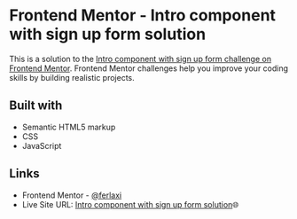 # Frontend Mentor - Intro component with sign up form solution

This is a solution to the [Intro component with sign up form challenge on Frontend Mentor](https://www.frontendmentor.io/challenges/intro-component-with-signup-form-5cf91bd49edda32581d28fd1). Frontend Mentor challenges help you improve your coding skills by building realistic projects. 

## Built with

- Semantic HTML5 markup
- CSS
- JavaScript

## Links
- Frontend Mentor - [@ferlaxi](https://www.frontendmentor.io/profile/ferlaxi)
- Live Site URL: [Intro component with sign up form solution](https://ferlaxi.github.io/Intro-component-with-sign-up-form/)🌐